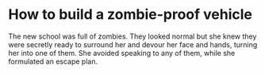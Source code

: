 How to build a zombie-proof vehicle===================================



The new school was full of zombies. They looked normal but she knew they were secretly ready to surround her and devour her face and hands, turning her into one of them. She avoided speaking to any of them, while she formulated an escape plan.
